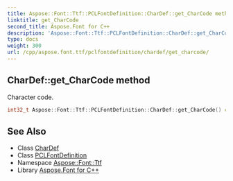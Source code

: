 ```yaml
---
title: Aspose::Font::Ttf::PCLFontDefinition::CharDef::get_CharCode method
linktitle: get_CharCode
second_title: Aspose.Font for C++
description: 'Aspose::Font::Ttf::PCLFontDefinition::CharDef::get_CharCode method. Character code in C++.'
type: docs
weight: 300
url: /cpp/aspose.font.ttf/pclfontdefinition/chardef/get_charcode/
---
```

## CharDef::get_CharCode method


Character code.

```cpp
int32_t Aspose::Font::Ttf::PCLFontDefinition::CharDef::get_CharCode() const
```

## See Also

* Class [CharDef](../)
* Class [PCLFontDefinition](../../)
* Namespace [Aspose::Font::Ttf](../../../)
* Library [Aspose.Font for C++](../../../../)
